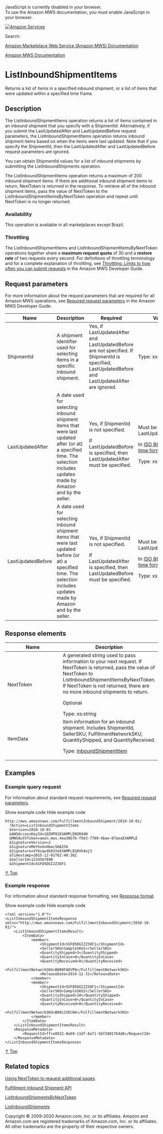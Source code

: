 <div id="MWSDX_noscript">

JavaScript is currently disabled in your browser.  
To use the Amazon MWS documentation, you must enable JavaScript in your
browser.

</div>

<div id="MWSDX_divtop">

[![Amazon
Services](https://images-na.ssl-images-amazon.com/images/G/08/mwsportal/fr_FR/amazonservices.gif "Amazon Services")](http://services.amazon.fr)

<div id="MWSDX_search">

<span id="MWSDX_searchlbl">Search:</span>

</div>

  
<span id="MWSDX_titlebar">[Amazon Marketplace Web Service (Amazon MWS)
Documentation](https://developer.amazonservices.fr/gp/mws/docs.html)</span>

</div>

<div id="MWSDX_divbottom">

<div id="MWSDX_divleft">

<div id="MWSDX_toc">

</div>

</div>

<div id="MWSDX_divright">

<div id="MWSDX_content">

<span id="MWSDX_breadcrumbs">[Amazon MWS
Documentation](https://developer.amazonservices.fr/gp/mws/docs.html)</span>

<div id="FBAInbound_ListInboundShipmentItems" class="nested0">

ListInboundShipmentItems
========================

<div class="body">

<span class="ph">Returns a list of items in a specified inbound
shipment, or a list of items that were updated within a specified time
frame.</span>

</div>

<div id="Description" class="topic concept nested1">

Description
-----------

<div class="body conbody">

<div class="section">

The <span class="keyword apiname">ListInboundShipmentItems</span>
operation returns a list of items contained in an inbound shipment that
you specify with a <span class="keyword parmname">ShipmentId</span>.
Alternatively, if you submit the <span
class="keyword parmname">LastUpdatedAfter</span> and <span
class="keyword parmname">LastUpdatedBefore</span> request parameters,
the <span class="keyword apiname">ListInboundShipmentItems</span>
operation returns inbound shipment items based on when the items were
last updated. Note that if you specify the <span
class="keyword parmname">ShipmentId</span>, then the <span
class="keyword parmname">LastUpdatedAfter</span> and <span
class="keyword parmname">LastUpdatedBefore</span> request parameters are
ignored.

You can obtain <span class="keyword parmname">ShipmentId</span> values
for a list of inbound shipments by submitting the <span
class="keyword apiname">ListInboundShipments</span> operation.

The <span class="keyword apiname">ListInboundShipmentItems</span>
operation returns a maximum of 200 inbound shipment items. If there are
additional inbound shipment items to return, <span
class="keyword parmname">NextToken</span> is returned in the response.
To retrieve all of the inbound shipment items, pass the value of <span
class="keyword parmname">NextToken</span> to the <span
class="keyword apiname">ListInboundShipmentItemsByNextToken</span>
operation and repeat until <span
class="keyword parmname">NextToken</span> is no longer returned.

</div>

<div class="section">

### Availability

This operation is available in all marketplaces except Brazil.

</div>

<div class="section">

### Throttling

The <span class="keyword apiname">ListInboundShipmentItems</span> and
<span class="keyword apiname">ListInboundShipmentItemsByNextToken</span>
operations together share a **maximum request quota** of 30 and a
**restore rate** of two requests every second. <span class="ph">For
definitions of throttling terminology and for a complete explanation of
throttling, see
<a href="../dev_guide/DG_Throttling.md" class="xref">Throttling: Limits to how often you can submit requests</a>
in the <span class="ph">Amazon MWS Developer Guide</span>.</span>

</div>

</div>

</div>

<div id="RequestParameters" class="topic reference nested1">

Request parameters
------------------

<div class="body refbody">

<div class="section">

<span class="ph">For more information about the request parameters that
are required for all <span class="ph">Amazon MWS</span> operations, see
<a href="../dev_guide/DG_RequiredRequestParameters.md" class="xref">Required request parameters</a>
in the <span class="ph">Amazon MWS Developer Guide</span>.</span>

</div>

<div class="tablenoborder">

<table id="RequestParameters__RequestParametersTable" class="table" data-cellpadding="4" data-cellspacing="0" data-summary="" data-frame="border" data-border="1" data-rules="all">
<colgroup>
<col style="width: 25%" />
<col style="width: 25%" />
<col style="width: 25%" />
<col style="width: 25%" />
</colgroup>
<thead>
<tr class="header">
<th>Name</th>
<th>Description</th>
<th>Required</th>
<th>Values</th>
</tr>
</thead>
<tbody>
<tr class="odd">
<td><span class="keyword parmname">ShipmentId</span></td>
<td>A shipment identifier used for selecting items in a specific inbound shipment.</td>
<td>Yes, if <span class="keyword parmname">LastUpdatedAfter</span> and <span class="keyword parmname">LastUpdatedBefore</span> are not specified. If <span class="keyword parmname">ShipmentId</span> is specified, <span class="keyword parmname">LastUpdatedBefore</span> and <span class="keyword parmname">LastUpdatedAfter</span> are ignored.</td>
<td><span class="ph">Type: xs:string</span></td>
</tr>
<tr class="even">
<td><span class="keyword parmname">LastUpdatedAfter</span></td>
<td>A date used for selecting inbound shipment items that were last updated after (or at) a specified time. The selection includes updates made by Amazon and by the seller.</td>
<td>Yes, if <span class="keyword parmname">ShipmentId</span> is not specified.
<p>If <span class="keyword parmname">LastUpdatedBefore</span> is specified, then <span class="keyword parmname">LastUpdatedAfter</span> must be specified.</p></td>
<td>Must be earlier than <span class="keyword parmname">LastUpdatedBefore</span>.
<p>In <span class="ph"><a href="../dev_guide/DG_ISO8601.md" class="xref">ISO 8601 date time format</a></span>.</p>
<p><span class="ph">Type: xs:dateTime</span></p></td>
</tr>
<tr class="odd">
<td><span class="keyword parmname">LastUpdatedBefore</span></td>
<td>A date used for selecting inbound shipment items that were last updated before (or at) a specified time. The selection includes updates made by Amazon and by the seller.</td>
<td>Yes, if <span class="keyword parmname">ShipmentId</span> is not specified.
<p>If <span class="keyword parmname">LastUpdatedAfter</span> is specified, then <span class="keyword parmname">LastUpdatedBefore</span> must be specified.</p></td>
<td>Must be later than <span class="keyword parmname">LastUpdatedAfter</span>.
<p>In <span class="ph"><a href="../dev_guide/DG_ISO8601.md" class="xref">ISO 8601 date time format</a></span>.</p>
<p><span class="ph">Type: xs:dateTime</span></p></td>
</tr>
</tbody>
</table>

</div>

</div>

</div>

<div id="ResponseElements" class="topic reference nested1">

Response elements
-----------------

<div class="body refbody">

<div class="tablenoborder">

<table id="ResponseElements__ResponseElementsTable" class="table" data-cellpadding="4" data-cellspacing="0" data-summary="" data-frame="border" data-border="1" data-rules="all">
<colgroup>
<col style="width: 50%" />
<col style="width: 50%" />
</colgroup>
<thead>
<tr class="header">
<th>Name</th>
<th>Description</th>
</tr>
</thead>
<tbody>
<tr class="odd">
<td><span class="keyword parmname">NextToken</span></td>
<td>A generated string used to pass information to your next request. If <span class="keyword parmname">NextToken</span> is returned, pass the value of <span class="keyword parmname">NextToken</span> to <span class="keyword apiname">ListInboundShipmentItemsByNextToken</span>. If <span class="keyword parmname">NextToken</span> is not returned, there are no more inbound shipments to return.
<p>Optional</p>
<span class="ph">Type: xs:string</span></td>
</tr>
<tr class="even">
<td><span class="keyword parmname">ItemData</span></td>
<td>Item information for an inbound shipment. Includes <span class="keyword parmname">ShipmentId</span>, <span class="keyword parmname">SellerSKU</span>, <span class="keyword parmname">FulfillmentNetworkSKU</span>, <span class="keyword parmname">QuantityShipped</span>, and <span class="keyword parmname">QuantityReceived</span>.
<p>Type: <a href="FBAInbound_Datatypes.md#InboundShipmentItem" class="xref" title="Item information for an inbound shipment. Submitted with a call to the CreateInboundShipment or UpdateInboundShipment operation.">InboundShipmentItem</a></p></td>
</tr>
</tbody>
</table>

</div>

</div>

</div>

<div id="Examples" class="topic reference nested1">

Examples
--------

<div class="body refbody">

<div class="section">

### Example query request

<span class="ph">For information about standard request requirements,
see
<a href="../dev_guide/DG_RequiredRequestParameters.md" class="xref">Required request parameters</a>.</span>

<span class="ph expander"> <span class="keyword parmname xshow">Show
example code</span> <span class="keyword parmname xhide">Hide example
code</span> </span>

<div class="sectiondiv content">

    http://mws.amazonaws.com/FulfillmentInboundShipment/2010-10-01/
      ?Action=ListInboundShipmentItems
      &Version=2010-10-01
      &AWSAccessKeyId=1QZHP81EXAMPLEN5R44N
      &MWSAuthToken=amzn.mws.4ea38b7b-f563-7709-4bae-87aeaEXAMPLE
      &SignatureVersion=2
      &SignatureMethod=HmacSHA256
      &Signature=VY6sqvdk01VeEXAMPLEG0Vh4oj3
      &Timestamp=2015-12-01T02:40:36Z
      &SellerId=1234567890
      &ShipmentId=SSF85DGIZZ3OF1

<a href="#Examples" class="xref">↑ Top</a>

</div>

</div>

<div class="section">

### Example response

<span class="ph">For information about standard response formatting, see
<a href="../dev_guide/DG_ResponseFormat.md" class="xref">Response format</a>.</span>

<span class="ph expander"> <span class="keyword parmname xshow">Show
example code</span> <span class="keyword parmname xhide">Hide example
code</span> </span>

<div class="sectiondiv content">

    <?xml version="1.0"?>
    <ListInboundShipmentItemsResponse xmlns="http://mws.amazonaws.com/FulfillmentInboundShipment/2010-10-01/">
        <ListInboundShipmentItemsResult>
            <ItemData>
                <member>
                    <ShipmentId>SSF85DGIZZ3OF1</ShipmentId>
                    <SellerSKU>SampleSKU1</SellerSKU>
                    <QuantityShipped>3</QuantityShipped>
                    <QuantityInCase>0</QuantityInCase>
                    <QuantityReceived>0</QuantityReceived>
                    <FulfillmentNetworkSKU>B000FADVPQ</FulfillmentNetworkSKU>
                    <ReleaseDate>2014-12-31</ReleaseDate>
                </member>
                <member>
                    <ShipmentId>SSF85DGIZZ3OF1</ShipmentId>
                    <SellerSKU>SampleSKU2</SellerSKU>
                    <QuantityShipped>10</QuantityShipped>
                    <QuantityInCase>0</QuantityInCase>
                    <QuantityReceived>0</QuantityReceived>
                    <FulfillmentNetworkSKU>B0011VECH4</FulfillmentNetworkSKU>
                </member>
            </ItemData>
        </ListInboundShipmentItemsResult>
        <ResponseMetadata>
            <RequestId>ffce8932-8e69-11df-8af1-5bf2881764d8</RequestId>
        </ResponseMetadata>
    </ListInboundShipmentItemsResponse>

<a href="#Examples" class="xref">↑ Top</a>

</div>

</div>

</div>

</div>

<div id="RelatedTopics" class="topic nested1">

Related topics
--------------

<div class="body">

<a href="../dev_guide/DG_NextToken.md" class="xref">Using NextToken to request additional pages</a>

<a href="../fba_inbound/FBAInbound_Overview.md" class="xref">Fulfillment Inbound Shipment API</a>

<a href="FBAInbound_ListInboundShipmentsByNextToken.md" class="xref" title="Returns the next page of inbound shipments using the NextToken parameter.">ListInboundShipmentsByNextToken</a>

<a href="FBAInbound_ListInboundShipments.md" class="xref" title="Returns a list of inbound shipments based on criteria that you specify.">ListInboundShipments</a>

</div>

</div>

</div>

<div id="MWSDX_footer">

Copyright © 2009-2020 Amazon.com, Inc. or its affiliates. Amazon and
Amazon.com are registered trademarks of Amazon.com, Inc. or its
affiliates. All other trademarks are the property of their respective
owners.

</div>

</div>

</div>

<div style="clear: both;">

</div>

</div>
